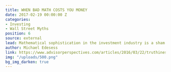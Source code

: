 ```yaml
---
title: WHEN BAD MATH COSTS YOU MONEY
date: 2017-02-19 00:00:00 Z
categories:
- Investing
- Wall Street Myths
position: 6
source: external
lead: Mathematical sophistication in the investment industry is a sham.
author: Michael Edesess
link: https://www.advisorperspectives.com/articles/2016/03/22/truthiness-mathiness-and-the-costs-they-impose-on-your-clients-assets
img: "/uploads/500.png"
bg_img_darken: true
---
```


